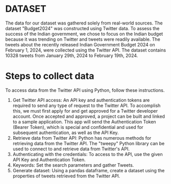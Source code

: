 # DATASET
The data for our dataset was gathered solely from real-world sources. The dataset "Budget2024" was constructed using Twitter data. To assess the success of the Indian government, we chose to focus on the Indian budget because it was trending on Twitter and tweets were readily available. The tweets about the recently released Indian Government Budget 2024 on February 1, 2024, were collected using the Twitter API. The dataset contains 10328 tweets from January 29th, 2024 to February 19th, 2024.
# Steps to collect data
To access data from the Twitter API using Python, follow these instructions.
1. Get Twitter API access: An API key and authentication tokens are required to send any type of request to the Twitter API. To accomplish this, we must first apply for and get approved for a Twitter developer account. Once accepted and approved, a project can be built and linked to a sample application. This app will send the Authentication Token (Bearer Token), which is special and confidential and used for subsequent authentication, as well as the API Key.
2. Retrieve data from Twitter API: Python has numerous methods for retrieving data from the Twitter API. The "tweepy" Python library can be used to connect to and retrieve data from Twitter's API.
3. Authenticating with the credentials: To access to the API, use the given API Key and Authentication Token.
4. Keywords: Set the search parameters and gather Tweets.
5. Generate dataset: Using a pandas dataframe, create a dataset using the properties of tweets retrieved from the Twitter API.
